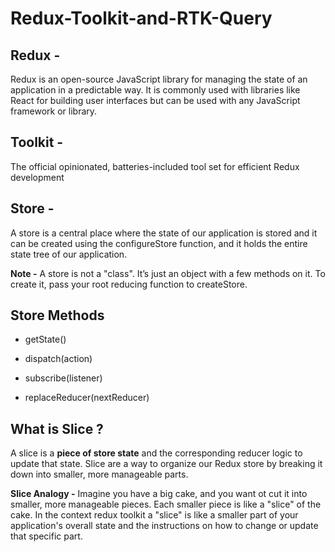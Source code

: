 # Redux-Toolkit-and-RTK-Query 

## Redux -
Redux is an open-source JavaScript library for managing the state of an application in a predictable way. It is commonly used with libraries like React for building user interfaces but can be used with any JavaScript framework or library.

## Toolkit -
The official opinionated, batteries-included tool set for efficient Redux development

## Store -
A store is a central place where the state of our application is stored and it can be created using the configureStore function, and it holds the entire state tree of our application.

**Note -** A store is not a "class". It’s just an object with a few methods on it. To create it, pass your root reducing function to createStore.

## Store Methods

- getState()

- dispatch(action)

- subscribe(listener)

- replaceReducer(nextReducer)

## What is Slice ?
A slice is a **piece of store state** and the corresponding reducer logic to update that state. Slice are a way to organize our Redux store by breaking it down into smaller, more manageable parts.

**Slice Analogy -** Imagine you have a big cake, and you want ot cut it into smaller, more manageable pieces. Each smaller piece is like a "slice" of the cake. In the context redux toolkit a "slice" is like a smaller part of your application's overall state and the instructions on how to change or update that specific part.